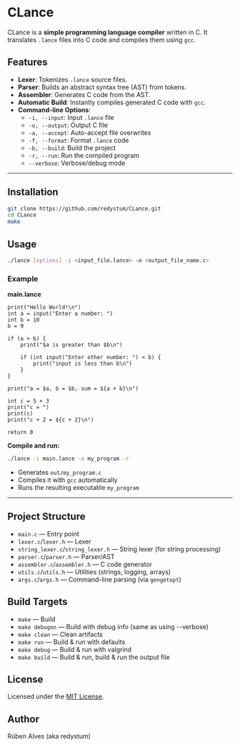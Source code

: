 # CLance
CLance is a **simple programming language compiler** written in C. It translates `.lance` files into C code and compiles them using `gcc`.

## Features

- **Lexer**: Tokenizes `.lance` source files.
- **Parser**: Builds an abstract syntax tree (AST) from tokens.
- **Assembler**: Generates C code from the AST.
- **Automatic Build**: Instantly compiles generated C code with `gcc`.
- **Command-line Options**:
    - `-i, --input`: Input `.lance` file
    - `-o, --output`: Output C file
    - `-a, --accept`: Auto-accept file overwrites
    - `-f, --format`: Format `.lance` code
    - `-b, --build`: Build the project
    - `-r, --run`: Run the compiled program
    - `--verbose`: Verbose/debug mode

---

## Installation

```sh
git clone https://github.com/redystum/CLance.git
cd CLance
make
```

## Usage

```sh
./lance [options] -i <input_file.lance> -o <output_file_name.c>
```

### Example

**main.lance**
```lance
print("Hello World!\n")
int a = input("Enter a number: ")
int b = 10
b = 9

if (a > b) {
    print("$a is greater than $b\n")

    if (int input("Enter other number: ") < b) {
        print("input is less than b\n")
    }
}

print("a = $a, b = $b, sum = ${a + b}\n")

int c = 5 + 3
print("c = ")
print(c)
print("c + 2 = ${c + 2}\n")

return 0
```

**Compile and run:**
```sh
./lance -i main.lance -o my_program -r
```
- Generates `out/my_program.c`
- Compiles it with `gcc` automatically
- Runs the resulting executable `my_program`

---

## Project Structure

- `main.c` — Entry point
- `lexer.c`/`lexer.h` — Lexer
- `string_lexer.c`/`string_lexer.h` — String lexer (for string processing)
- `parser.c`/`parser.h` — Parser/AST
- `assembler.c`/`assembler.h` — C code generator
- `utils.c`/`utils.h` — Utilities (strings, logging, arrays)
- `args.c`/`args.h` — Command-line parsing (via `gengetopt`)


## Build Targets

- `make` — Build
- `make debugon` — Build with debug info (same as using --verbose)
- `make clean` — Clean artifacts
- `make run` — Build & run with defaults
- `make debug` — Build & run with valgrind
- `make build` — Build & run, build & run the output file

## License

Licensed under the [MIT License](LICENSE).


## Author

Rúben Alves (aka redystum)